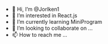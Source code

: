 - 👋 Hi, I’m @Jorlken1
- 👀 I’m interested in React.js
- 🌱 I’m currently learning MiniProgram
- 💞️ I’m looking to collaborate on ...
- 📫 How to reach me ...

<!---
Jorlken1/Jorlken1 is a ✨ special ✨ repository because its `README.md` (this file) appears on your GitHub profile.
You can click the Preview link to take a look at your changes.
--->
